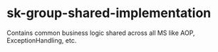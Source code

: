# sk-group-shared-implementation
Contains common business logic shared across all MS like AOP, ExceptionHandling, etc.
